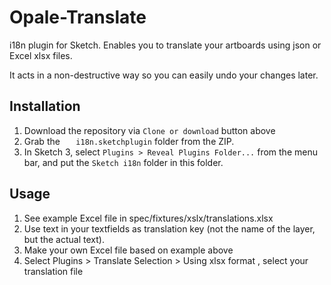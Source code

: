 # Opale-Translate
i18n plugin for Sketch. Enables you to translate your artboards using json or Excel xlsx files. 

It acts in a non-destructive way so you can easily undo your changes later.

## Installation
1. Download the repository via `Clone or download` button above
2. Grab the `	i18n.sketchplugin` folder from the ZIP.
3. In Sketch 3, select `Plugins > Reveal Plugins Folder...` from the menu bar, and put the `Sketch i18n` folder in this folder.

## Usage

1. See example Excel file in spec/fixtures/xslx/translations.xlsx
2. Use text in your textfields as translation key (not the name of the layer, but the actual text).
3. Make your own Excel file based on example above
4. Select Plugins > Translate Selection > Using xlsx format , select your translation file
